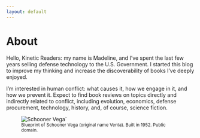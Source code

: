 ```yaml
---
layout: default
---
```


# About

Hello, Kinetic Readers: my name is Madeline, and I’ve spent the last few years selling defense technology to the U.S. Government. I started this blog to improve my thinking and increase the discoverability of books I’ve deeply enjoyed.

I’m interested in human conflict: what causes it, how we engage in it, and how we prevent it. Expect to find book reviews on topics directly and indirectly related to conflict, including evolution, economics, defense procurement, technology, history, and, of course, science fiction.

<figure>
  <img alt="Schooner Vega`" src="https://upload.wikimedia.org/wikipedia/commons/2/2a/Schooner_Vega.gif" />
  <figcaption>
    <small>
      Blueprint of Schooner Vega (original name Venta). Built in 1952. Public domain.
    </small>
  </figcaption>
</figure>
